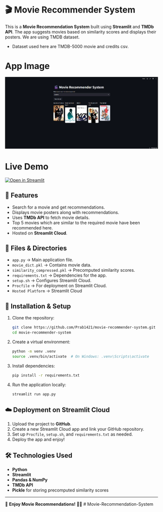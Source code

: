# 🎬 Movie Recommender System

This is a **Movie Recommendation System** built using **Streamlit** and **TMDb API**. The app suggests movies based on similarity scores and displays their posters. We are using TMDB dataset.
- Dataset used here are TMDB-5000 movie and credits csv.

# App Image
![App-Image](mrs.png)

# Live Demo
[![Open in Streamlit](https://static.streamlit.io/badges/streamlit_badge_black_white.svg)](https://8ozcudekug3fhodqgjdxhy.streamlit.app/)

## 🚀 Features
- Search for a movie and get recommendations.
- Displays movie posters along with recommendations.
- Uses **TMDb API** to fetch movie details.
- Top 5 movies which are similar to the required movie have been recommended here.
- Hosted on **Streamlit Cloud**.

## 📂 Files & Directories
- `app.py` → Main application file.
- `movie_dict.pkl` → Contains movie data.
- `similarity_compressed.pkl` → Precomputed similarity scores.
- `requirements.txt` → Dependencies for the app.
- `setup.sh` → Configures Streamlit Cloud.
- `Procfile` → For deployment on Streamlit Cloud.
- `Hosted Platform` → Streamlit Cloud
## 🔧 Installation & Setup
1. Clone the repository:
   ```sh
   git clone https://github.com/Prab1421/movie-recommender-system.git
   cd movie-recommender-system
   ```

2. Create a virtual environment:
   ```sh
   python -m venv .venv
   source .venv/bin/activate  # On Windows: .venv\Scripts\activate
   ```

3. Install dependencies:
   ```sh
   pip install -r requirements.txt
   ```

4. Run the application locally:
   ```sh
   streamlit run app.py
   ```

## ☁️ Deployment on Streamlit Cloud
1. Upload the project to **GitHub**.
2. Create a new Streamlit Cloud app and link your GitHub repository.
3. Set up `Procfile`, `setup.sh`, and `requirements.txt` as needed.
4. Deploy the app and enjoy!

## 🛠️ Technologies Used
- **Python**
- **Streamlit**
- **Pandas & NumPy**
- **TMDb API**
- **Pickle** for storing precomputed similarity scores

---
🚀 **Enjoy Movie Recommendations!** 🎥🍿
#   M o v i e - R e c o m m e n d a t i o n - S y s t e m 
 
 